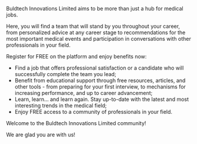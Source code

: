Buldtech Innovations Limited aims to be more than just a hub for medical jobs.

Here, you will find a team that will stand by you throughout your career, from personalized advice at any career stage to recommendations for the most important medical events and participation in conversations with other professionals in your field.

Register for FREE on the platform and enjoy benefits now:

- Find a job that offers professional satisfaction or a candidate who will successfully complete the team you lead;
- Benefit from educational support through free resources, articles, and other tools - from preparing for your first interview, to mechanisms for increasing performance, and up to career advancement;
- Learn, learn… and learn again. Stay up-to-date with the latest and most interesting trends in the medical field;
- Enjoy FREE access to a community of professionals in your field.

Welcome to the Buldtech Innovations Limited community!

We are glad you are with us!
